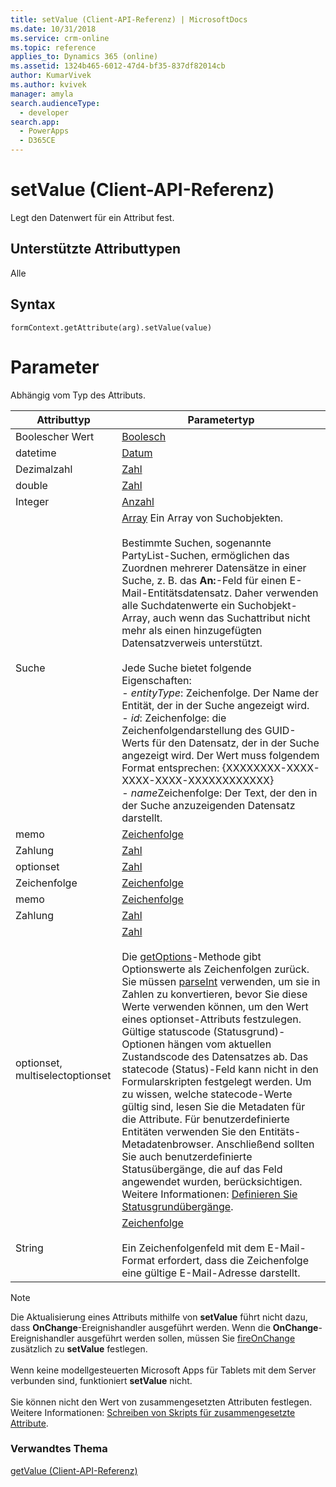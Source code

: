 ```yaml
---
title: setValue (Client-API-Referenz) | MicrosoftDocs
ms.date: 10/31/2018
ms.service: crm-online
ms.topic: reference
applies_to: Dynamics 365 (online)
ms.assetid: 1324b465-6012-47d4-bf35-837df82014cb
author: KumarVivek
ms.author: kvivek
manager: amyla
search.audienceType:
  - developer
search.app:
  - PowerApps
  - D365CE
---
```

# <a name="setvalue-client-api-reference"></a>setValue (Client-API-Referenz)

Legt den Datenwert für ein Attribut fest. 

## <a name="attribute-types-supported"></a>Unterstützte Attributtypen

Alle

## <a name="syntax"></a>Syntax

`formContext.getAttribute(arg).setValue(value)`

# <a name="parameters"></a>Parameter
Abhängig vom Typ des Attributs.

<!-- TODO: 

Change type links from msdn to docs, i.e. https://msdn.microsoft.com/library/dwab3ed2.aspx to /scripting/javascript/reference/number-object-javascript 

or MDN https://developer.mozilla.org/en-US/docs/Web/JavaScript/Reference/Global_Objects/Number
-->

| Attributtyp|Parametertyp|
-------|------|
| Boolescher Wert| [Boolesch](https://msdn.microsoft.com/library/t7bkhaz6.aspx) |
| datetime|[Datum](https://msdn.microsoft.com/library/cd9w2te4.aspx)|
| Dezimalzahl| [Zahl](https://msdn.microsoft.com/library/dwab3ed2.aspx)|
| double| [Zahl](https://msdn.microsoft.com/library/dwab3ed2.aspx) |
| Integer|[Anzahl](https://msdn.microsoft.com/library/dwab3ed2.aspx)|
| Suche  | [Array](https://msdn.microsoft.com/library/k4h76zbx.aspx) Ein Array von Suchobjekten. <br/><br/>Bestimmte Suchen, sogenannte PartyList-Suchen, ermöglichen das Zuordnen mehrerer Datensätze in einer Suche, z. B. das **An:**-Feld für einen E-Mail-Entitätsdatensatz. Daher verwenden alle Suchdatenwerte ein Suchobjekt-Array, auch wenn das Suchattribut nicht mehr als einen hinzugefügten Datensatzverweis unterstützt.<br/><br/>Jede Suche bietet folgende Eigenschaften:<br/>- *entityType*: Zeichenfolge. Der Name der Entität, der in der Suche angezeigt wird.<br/>- *id*: Zeichenfolge: die Zeichenfolgendarstellung des GUID-Werts für den Datensatz, der in der Suche angezeigt wird. Der Wert muss folgendem Format entsprechen: {XXXXXXXX-XXXX-XXXX-XXXX-XXXXXXXXXXXX}<br/>- *name*Zeichenfolge: Der Text, der den in der Suche anzuzeigenden Datensatz darstellt.|
| memo  | [Zeichenfolge](https://msdn.microsoft.com/library/ecczf11c.aspx)  |
| Zahlung| [Zahl](https://msdn.microsoft.com/library/dwab3ed2.aspx)  |
| optionset | [Zahl](https://msdn.microsoft.com/library/dwab3ed2.aspx)  |
| Zeichenfolge | [Zeichenfolge](https://msdn.microsoft.com/library/ecczf11c.aspx)|
| memo | [Zeichenfolge](https://msdn.microsoft.com/library/ecczf11c.aspx)|
| Zahlung|[Zahl](https://msdn.microsoft.com/library/dwab3ed2.aspx)|
| optionset, multiselectoptionset|[Zahl](https://msdn.microsoft.com/library/dwab3ed2.aspx)<br/><br/>Die [getOptions](getOptions.md)-Methode gibt Optionswerte als Zeichenfolgen zurück. Sie müssen [parseInt](https://msdn.microsoft.com/library/x53yedee.aspx) verwenden, um sie in Zahlen zu konvertieren, bevor Sie diese Werte verwenden können, um den Wert eines optionset-Attributs festzulegen. Gültige statuscode (Statusgrund)-Optionen hängen vom aktuellen Zustandscode des Datensatzes ab. Das statecode (Status)-Feld kann nicht in den Formularskripten festgelegt werden. Um zu wissen, welche statecode-Werte gültig sind, lesen Sie die Metadaten für die Attribute. <!-- See [Default status and status reason values](../../../customize/default-status-and-status-reason-values.md) for a list of default values for system entities. --> Für benutzerdefinierte Entitäten verwenden Sie den Entitäts-Metadatenbrowser. Anschließend sollten Sie auch benutzerdefinierte Statusübergänge, die auf das Feld angewendet wurden, berücksichtigen. Weitere Informationen: [Definieren Sie Statusgrundübergänge](/dynamics365/customer-engagement/customize/define-status-reason-transitions).| 
| String| [Zeichenfolge](https://msdn.microsoft.com/library/ecczf11c.aspx) <br/><br/> Ein Zeichenfolgenfeld mit dem E-Mail-Format erfordert, dass die Zeichenfolge eine gültige E-Mail-Adresse darstellt.|


> [!NOTE]
> Die Aktualisierung eines Attributs mithilfe von **setValue** führt nicht dazu, dass **OnChange**-Ereignishandler ausgeführt werden. Wenn die **OnChange**-Ereignishandler ausgeführt werden sollen, müssen Sie [fireOnChange](../attributes/fireOnChange.md) zusätzlich zu **setValue** festlegen. <br/><br/>
Wenn keine modellgesteuerten Microsoft Apps für Tablets mit dem Server verbunden sind, funktioniert **setValue** nicht.<br/><br/>Sie können nicht den Wert von zusammengesetzten Attributen festlegen. Weitere Informationen: [Schreiben von Skripts für zusammengesetzte Attribute](../composite-attributes.md).

### <a name="related-topic"></a>Verwandtes Thema
[getValue (Client-API-Referenz)](getValue.md)
